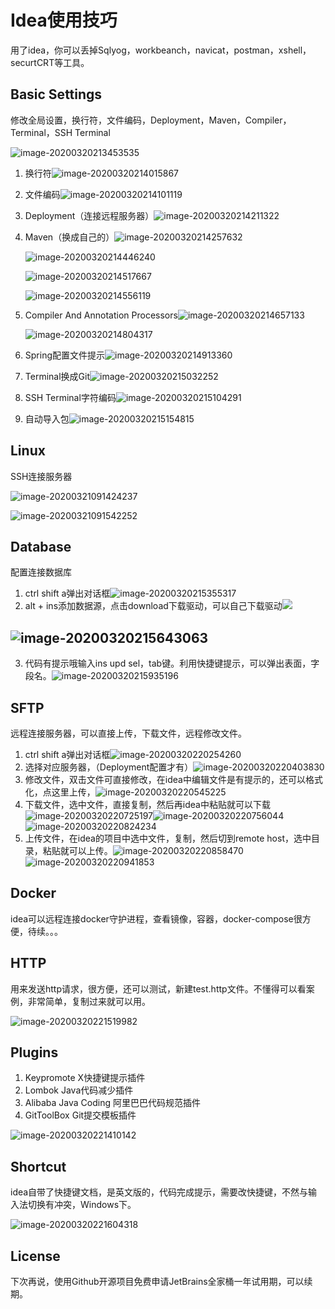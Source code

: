 # Idea使用技巧

用了idea，你可以丢掉Sqlyog，workbeanch，navicat，postman，xshell，securtCRT等工具。

## Basic Settings

修改全局设置，换行符，文件编码，Deployment，Maven，Compiler，Terminal，SSH Terminal

![image-20200320213453535](image/file-settings-project.png)

1. 换行符![image-20200320214015867](image/换行符设置.png)

2. 文件编码![image-20200320214101119](image/文件编码.png)

3. Deployment（连接远程服务器）![image-20200320214211322](image/Deployment.png)

4. Maven（换成自己的）![image-20200320214257632](image/Maven.png)

   ![image-20200320214446240](image/maven-local-repo.png)

   ![image-20200320214517667](image/maven-mirrors.png)

   ![image-20200320214556119](image/maven-profile.png)

5. Compiler And Annotation Processors![image-20200320214657133](image/java-compiler.png)

   ![image-20200320214804317](image/annotation-processors.png)

6. Spring配置文件提示![image-20200320214913360](image/spring-config.png)

7. Terminal换成Git![image-20200320215032252](image/terminal.png)

8. SSH Terminal字符编码![image-20200320215104291](image/ssh-terminal.png)

9. 自动导入包![image-20200320215154815](image/auto-import.png)

## Linux

SSH连接服务器

![image-20200321091424237](image\ssh-session.png)

![image-20200321091542252](image\ssh.png)

## Database

配置连接数据库

1. ctrl shift a弹出对话框![image-20200320215355317](image/database-dailog.png)
2. alt + ins添加数据源，点击download下载驱动，可以自己下载驱动![](image/add-datasource.png)

## ![image-20200320215643063](image/database-config.png)

3. 代码有提示哦输入ins upd sel，tab键。利用快捷键提示，可以弹出表面，字段名。![image-20200320215935196](image/sel.png)



## SFTP

远程连接服务器，可以直接上传，下载文件，远程修改文件。

1. ctrl shift a弹出对话框![image-20200320220254260](image/remote-host-dailog.png)
2. 选择对应服务器，（Deployment配置才有）![image-20200320220403830](image/remote-host.png)
3. 修改文件，双击文件可直接修改，在idea中编辑文件是有提示的，还可以格式化，点这里上传，![image-20200320220545225](image/edit-remote-file.png)
4. 下载文件，选中文件，直接复制，然后再idea中粘贴就可以下载![image-20200320220725197](image/download-copy.png)![image-20200320220756044](image/download-paste.png)![image-20200320220824234](image/download-file.png)
5. 上传文件，在idea的项目中选中文件，复制，然后切到remote host，选中目录，粘贴就可以上传。![image-20200320220858470](image/upload-copy.png)![image-20200320220941853](image/upload-file.png)

## Docker

idea可以远程连接docker守护进程，查看镜像，容器，docker-compose很方便，待续。。。

## HTTP

用来发送http请求，很方便，还可以测试，新建test.http文件。不懂得可以看案例，非常简单，复制过来就可以用。

![image-20200320221519982](image/http.png)

## Plugins

1. Keypromote X快捷键提示插件
2. Lombok Java代码减少插件
3. Alibaba Java Coding 阿里巴巴代码规范插件
4. GitToolBox Git提交模板插件

![image-20200320221410142](image/plugins.png)

## Shortcut

idea自带了快捷键文档，是英文版的，代码完成提示，需要改快捷键，不然与输入法切换有冲突，Windows下。

![image-20200320221604318](image/keymap.png)

## License

下次再说，使用Github开源项目免费申请JetBrains全家桶一年试用期，可以续期。

